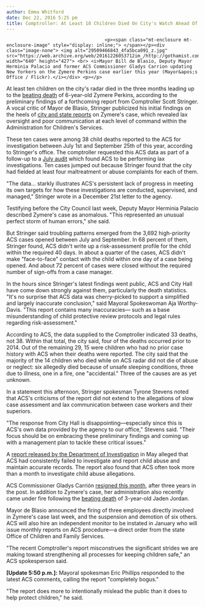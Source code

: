 ```yaml
---
author: Emma Whitford
date: Dec 22, 2016 5:25 pm
title: Comptroller: At Least 10 Children Died On City's Watch Ahead Of Zymere Perkins Death
---
```


	
										<p><span class="mt-enclosure mt-enclosure-image" style="display: inline;"> </span></p><div class="image-none"> <img alt="29509466843_4fa5bca091_z.jpg" src="https://web.archive.org/web/20161226053712im_/http://gothamist.com/attachments/nyc_ewhitford/29509466843_4fa5bca091_z.jpg" width="640" height="427"> <br> <i>Mayor Bill de Blasio, Deputy Mayor Herminia Palacio and former ACS Commissioner Gladys Carrion updating New Yorkers on the Zymere Perkins case earlier this year (Mayor&apos;s Office / Flickr).</i></div> <p></p>

<p>At least ten children on the city&apos;s radar died in the three months leading up to the <a href="https://web.archive.org/web/20161226053712/http://gothamist.com/2016/10/21/zymere_perkins_homicide.php">beating death</a> of 6-year-old Zymere Perkins, according to the preliminary findings of a forthcoming report from Comptroller Scott Stringer. A vocal critic of Mayor de Blasio, Stringer publicized his initial findings on the heels of <a href="https://web.archive.org/web/20161226053712/http://gothamist.com/2016/12/14/zymere_perkins_report.php">city and state reports</a> on Zymere&apos;s case, which revealed lax oversight and poor communication at each level of command within the Administration for Children&apos;s Services.</p>

<p>These ten cases were among 38 child deaths reported to the ACS for investigation between July 1st and September 25th of this year, according to Stringer&apos;s office. The comptroller requested this ACS data as part of a follow-up to a <a href="https://web.archive.org/web/20161226053712/http://comptroller.nyc.gov/newsroom/comptroller-stringer-audit-inconsistent-incomplete-and-shoddy-investigations-at-administration-for-childrens-services-put-abused-children-at-risk/">July audit</a> which found ACS to be performing lax investigations. Ten cases jumped out because Stringer found that the city had fielded at least four maltreatment or abuse complaints for each of them. </p>

<p>&quot;The data... starkly illustrates ACS&apos;s persistent lack of progress in meeting its own targets for how these investigations are conducted, supervised, and managed,&quot; Stringer wrote in a December 21st letter to the agency. </p>

<p>Testifying before the City Council last week, Deputy Mayor Herminia Palacio described Zymere&apos;s case as anomalous. &quot;This represented an unusual perfect storm of human errors,&quot; she said.</p>

<p>But Stringer said troubling patterns emerged from the 3,692 high-priority ACS cases opened between July and September. In 68 percent of them, Stringer found, ACS didn&apos;t write up a risk-assessment profile for the child within the required 40 days. In about a quarter of the cases, ACS didn&apos;t make &quot;face-to-face&quot; contact with the child within one day of a case being opened. And about 72 percent of cases were closed without the required number of sign-offs from a case manager. </p>

<p>In the hours since Stringer&apos;s latest findings went public, ACS and City Hall have come down strongly against them, particularly the death statistics. &quot;It&apos;s no surprise that ACS data was cherry-picked to support a simplified and largely inaccurate conclusion,&quot; said Mayoral Spokeswoman Aja Worthy-Davis. &quot;This report contains many inaccuracies&#x2014; such as a base misunderstanding of child protective review protocols and legal rules regarding risk-assessment.&quot; </p>

<p>According to ACS, the data supplied to the Comptroller indicated 33 deaths, not 38. Within that total, the city said, four of the deaths occurred prior to 2014. Out of the remaining 29, 15 were children who had no prior case history with ACS when their deaths were reported. The city said that the majority of the 14 children who died while on ACS radar did not die of abuse or neglect: six allegedly died because of unsafe sleeping conditions, three due to illness, one in a fire, one &quot;accidental.&quot; Three of the causes are as yet unknown. </p>

<p>In a statement this afternoon, Stringer spokesman Tyrone Stevens noted that ACS&apos;s criticisms of the report did not extend to the allegations of slow case assessment and lax communication between case workers and their superiors. </p>

<p>&quot;The response from City Hall is disappointing&#x2014;especially since this is ACS&apos;s own data provided by the agency to our office,&quot; Stevens said. &quot;Their focus should be on embracing these preliminary findings and coming up with a management plan to tackle these critical issues.&quot; </p>

<p>A <a href="https://web.archive.org/web/20161226053712/http://gothamist.com/2016/05/03/report_childrens_services_administr.php">report released by the Department of Investigation</a> in May alleged that ACS had consistently failed to investigate and report child abuse and maintain accurate records. The report also found that ACS often took more than a month to investigate child abuse allegations.</p>

<p>ACS Commissioner Gladys Carri&#xF3;n <a href="https://web.archive.org/web/20161226053712/http://gothamist.com/2016/12/12/_gladys_carrin_the_commissioner.php">resigned this month</a>, after three years in the post. In addition to Zymere&apos;s case, her administration also recently came under fire following the <a href="https://web.archive.org/web/20161226053712/http://gothamist.com/2016/12/05/battered_3-yr-old_boy_dies_after_ta.php">beating death</a> of 3-year-old Jaden Jordan. </p>

<p>Mayor de Blasio announced the firing of three employees directly involved in Zymere&apos;s case last week, and the suspension and demotion of six others. ACS will also hire an independent monitor to be instated in January who will issue monthly reports on ACS procedure&#x2014;a direct order from the state Office of Children and Family Services. </p>

<p>&quot;The recent Comptroller&apos;s report misconstrues the significant strides we are making toward strengthening all processes for keeping children safe,&quot; an ACS spokesperson said. </p>

<p><strong>[Update 5:50 p.m.]:</strong> Mayoral spokesman Eric Phillips responded to the latest ACS comments, calling the report &quot;completely bogus.&quot; </p>

<p>&quot;The report does more to intentionally mislead the public than it does to help protect children,&quot; he said. </p>					
										
									
				